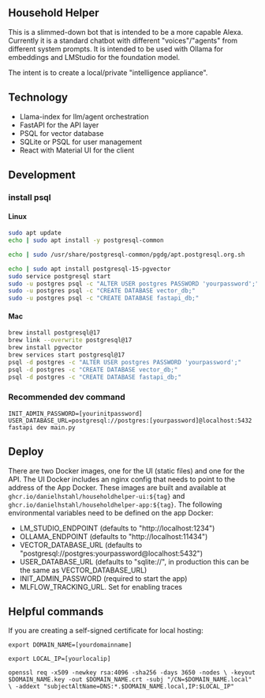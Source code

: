 ## Household Helper

This is a slimmed-down bot that is intended to be a more capable Alexa.  Currently it is a standard chatbot with different "voices"/"agents" from different system prompts.  It is intended to be used with Ollama for embeddings and LMStudio for the foundation model.

The intent is to create a local/private "intelligence appliance".

## Technology

* Llama-index for llm/agent orchestration
* FastAPI for the API layer
* PSQL for vector database
* SQLite or PSQL for user management
* React with Material UI for the client

## Development

### install psql

#### Linux

```sh
sudo apt update
echo | sudo apt install -y postgresql-common

echo | sudo /usr/share/postgresql-common/pgdg/apt.postgresql.org.sh

echo | sudo apt install postgresql-15-pgvector
sudo service postgresql start
sudo -u postgres psql -c "ALTER USER postgres PASSWORD 'yourpassword';"
sudo -u postgres psql -c "CREATE DATABASE vector_db;"
sudo -u postgres psql -c "CREATE DATABASE fastapi_db;"
```

#### Mac

```sh
brew install postgresql@17
brew link --overwrite postgresql@17
brew install pgvector
brew services start postgresql@17
psql -d postgres -c "ALTER USER postgres PASSWORD 'yourpassword';"
psql -d postgres -c "CREATE DATABASE vector_db;"
psql -d postgres -c "CREATE DATABASE fastapi_db;"
```

### Recommended dev command

`INIT_ADMIN_PASSWORD=[yourinitpassword] USER_DATABASE_URL=postgresql://postgres:[yourpassword]@localhost:5432 fastapi dev main.py`


## Deploy

There are two Docker images, one for the UI (static files) and one for the API.  The UI Docker includes an nginx config that needs to point to the address of the App Docker.  These images are built and available at `ghcr.io/danielhstahl/householdhelper-ui:${tag}` and `ghcr.io/danielhstahl/householdhelper-app:${tag}`.  The following environmental variables need to be defined on the app Docker:
* LM_STUDIO_ENDPOINT (defaults to "http://localhost:1234")
* OLLAMA_ENDPOINT (defaults to "http://localhost:11434")
* VECTOR_DATABASE_URL (defaults to "postgresql://postgres:yourpassword@localhost:5432")
* USER_DATABASE_URL (defaults to "sqlite://", in production this can be the same as VECTOR_DATABASE_URL)
* INIT_ADMIN_PASSWORD (required to start the app)
* MLFLOW_TRACKING_URL.  Set for enabling traces

## Helpful commands

If you are creating a self-signed certificate for local hosting:

`export DOMAIN_NAME=[yourdomainname]`

`export LOCAL_IP=[yourlocalip]`

`openssl req -x509 -newkey rsa:4096 -sha256 -days 3650 -nodes \
  -keyout $DOMAIN_NAME.key -out $DOMAIN_NAME.crt -subj "/CN=$DOMAIN_NAME.local" \
  -addext "subjectAltName=DNS:*.$DOMAIN_NAME.local,IP:$LOCAL_IP"`
